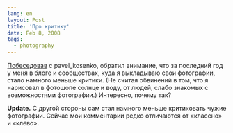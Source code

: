 ```yaml
---
lang: en
layout: Post
title: 'Про критику'
date: Feb 8, 2008
tags:
  - photography
---
```


[Побеседовав](http://pavel-kosenko.livejournal.com/26709.html) с pavel_kosenko, обратил внимание, что за последний год у меня в блоге и сообществах, куда я выкладываю свои фотографии, стало намного меньше критики. (Не считая обвинений в том, что я нарисовал в фотошопе солнце и воду, от людей, слабо знакомых с возможностями фотографии.) Интересно, почему так?

<x-video src="http://www.youtube.com/embed/6m927nSRh9I">

**Update.** С другой стороны сам стал намного меньше критиковать чужие фотографии. Сейчас мои комментарии редко отличаются от «классно» и «клёво».
